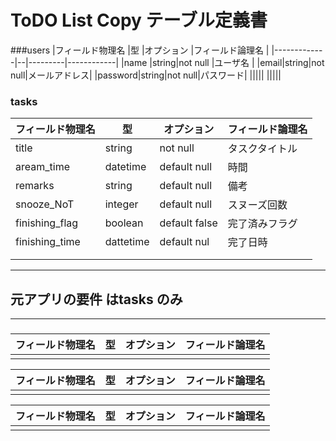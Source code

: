 # ToDO List Copy テーブル定義書

###users
|フィールド物理名 |型 |オプション |フィールド論理名 |
|-------------|--|---------|------------|
|name |string|not null |ユーザ名 |
|email|string|not null|メールアドレス|
|password|string|not null|パスワード|
|||||
|||||

### tasks
|フィールド物理名 |型 |オプション |フィールド論理名 |
|-------------|--|---------|------------|
|title|string|not null|タスクタイトル|
|aream_time|datetime|default null|時間|
|remarks|string|default null|備考|
|snooze_NoT|integer|default null|スヌーズ回数|
|finishing_flag|boolean|default false|完了済みフラグ|
|finishing_time|dattetime|default nul|完了日時|
|||||
|||||

----
## 元アプリの要件 はtasks のみ
----

### 
|フィールド物理名 |型 |オプション |フィールド論理名 |
|-------------|--|---------|------------|
|||||

|フィールド物理名 |型 |オプション |フィールド論理名 |
|-------------|--|---------|------------|
|||||

|フィールド物理名 |型 |オプション |フィールド論理名 |
|-------------|--|---------|------------|
|||||